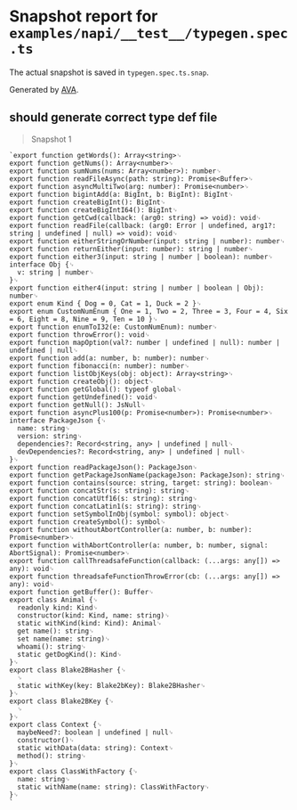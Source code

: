 # Snapshot report for `examples/napi/__test__/typegen.spec.ts`

The actual snapshot is saved in `typegen.spec.ts.snap`.

Generated by [AVA](https://avajs.dev).

## should generate correct type def file

> Snapshot 1

    `export function getWords(): Array<string>␊
    export function getNums(): Array<number>␊
    export function sumNums(nums: Array<number>): number␊
    export function readFileAsync(path: string): Promise<Buffer>␊
    export function asyncMultiTwo(arg: number): Promise<number>␊
    export function bigintAdd(a: BigInt, b: BigInt): BigInt␊
    export function createBigInt(): BigInt␊
    export function createBigIntI64(): BigInt␊
    export function getCwd(callback: (arg0: string) => void): void␊
    export function readFile(callback: (arg0: Error | undefined, arg1?: string | undefined | null) => void): void␊
    export function eitherStringOrNumber(input: string | number): number␊
    export function returnEither(input: number): string | number␊
    export function either3(input: string | number | boolean): number␊
    interface Obj {␊
      v: string | number␊
    }␊
    export function either4(input: string | number | boolean | Obj): number␊
    export enum Kind { Dog = 0, Cat = 1, Duck = 2 }␊
    export enum CustomNumEnum { One = 1, Two = 2, Three = 3, Four = 4, Six = 6, Eight = 8, Nine = 9, Ten = 10 }␊
    export function enumToI32(e: CustomNumEnum): number␊
    export function throwError(): void␊
    export function mapOption(val?: number | undefined | null): number | undefined | null␊
    export function add(a: number, b: number): number␊
    export function fibonacci(n: number): number␊
    export function listObjKeys(obj: object): Array<string>␊
    export function createObj(): object␊
    export function getGlobal(): typeof global␊
    export function getUndefined(): void␊
    export function getNull(): JsNull␊
    export function asyncPlus100(p: Promise<number>): Promise<number>␊
    interface PackageJson {␊
      name: string␊
      version: string␊
      dependencies?: Record<string, any> | undefined | null␊
      devDependencies?: Record<string, any> | undefined | null␊
    }␊
    export function readPackageJson(): PackageJson␊
    export function getPackageJsonName(packageJson: PackageJson): string␊
    export function contains(source: string, target: string): boolean␊
    export function concatStr(s: string): string␊
    export function concatUtf16(s: string): string␊
    export function concatLatin1(s: string): string␊
    export function setSymbolInObj(symbol: symbol): object␊
    export function createSymbol(): symbol␊
    export function withoutAbortController(a: number, b: number): Promise<number>␊
    export function withAbortController(a: number, b: number, signal: AbortSignal): Promise<number>␊
    export function callThreadsafeFunction(callback: (...args: any[]) => any): void␊
    export function threadsafeFunctionThrowError(cb: (...args: any[]) => any): void␊
    export function getBuffer(): Buffer␊
    export class Animal {␊
      readonly kind: Kind␊
      constructor(kind: Kind, name: string)␊
      static withKind(kind: Kind): Animal␊
      get name(): string␊
      set name(name: string)␊
      whoami(): string␊
      static getDogKind(): Kind␊
    }␊
    export class Blake2BHasher {␊
      ␊
      static withKey(key: Blake2bKey): Blake2BHasher␊
    }␊
    export class Blake2BKey {␊
      ␊
    }␊
    export class Context {␊
      maybeNeed?: boolean | undefined | null␊
      constructor()␊
      static withData(data: string): Context␊
      method(): string␊
    }␊
    export class ClassWithFactory {␊
      name: string␊
      static withName(name: string): ClassWithFactory␊
    }␊
    `

